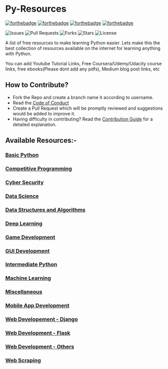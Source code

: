 # Py-Resources

[![forthebadge](https://forthebadge.com/images/badges/built-by-developers.svg)](https://forthebadge.com)
[![forthebadge](https://forthebadge.com/images/badges/built-with-love.svg)](https://forthebadge.com)
[![forthebadge](https://forthebadge.com/images/badges/built-with-swag.svg)](https://forthebadge.com)
[![forthebadge](https://forthebadge.com/images/badges/made-with-python.svg)](https://forthebadge.com)


![Issues](https://img.shields.io/github/issues/Python-World/Py-Resources)
![Pull Requests](https://img.shields.io/github/issues-pr/Python-World/Py-Resources)
![Forks](https://img.shields.io/github/forks/Python-World/Py-Resources)
![Stars](https://img.shields.io/github/stars/Python-World/Py-Resources)
![License](https://img.shields.io/github/license/Python-World/Py-Resources)


A list of  free resources to make learning Python easier.
Lets make this the best collection of resources available on the internet for learning anything with Python.

You can add Youtube Tutorial Links, Free Coursera/Udemy/Udacity course links, free ebooks(Please dont add any pdfs), Medium blog post links, etc


## How to Contribute?

- Fork the Repo and create a branch name it according to username.
- Read the [Code of Conduct](https://github.com/Python-World/Py-Resources/blob/master/CODE_OF_CONDUCT.md)
- Create a Pull Request which will be promptly reviewed and suggestions would be added to improve it.
- Having difficulty in contributing? Read the [Contribution Guide](https://github.com/Python-World/Py-Resources/blob/master/CONTRIBUTING.md) for a detailed explanation.


## Available Resources:-

### [Basic Python](https://github.com/Python-World/Py-Resources/tree/main/Basic_Python)

### [Competitive Programming](https://github.com/Python-World/Py-Resources/tree/main/Competitive_Programming)

### [Cyber Security](https://github.com/Python-World/Py-Resources/tree/main/Cyber_Security)

### [Data Science](https://github.com/Python-World/Py-Resources/tree/main/Data_Science)

### [Data Structures and Algorithms](https://github.com/Python-World/Py-Resources/tree/main/DSA)

### [Deep Learning](https://github.com/Python-World/Py-Resources/tree/main/Deep_Learning)

### [Game Development](https://github.com/Python-World/Py-Resources/tree/main/Game_development)

### [GUI Development](https://github.com/Python-World/Py-Resources/tree/main/GUI)

### [Intermediate Python](https://github.com/Python-World/Py-Resources/tree/main/Intermediate)

### [Machine Learning](https://github.com/Python-World/Py-Resources/tree/main/Machine_Learning)

### [Miscellaneous](https://github.com/Python-World/Py-Resources/tree/main/Miscellaneous)

### [Mobile App Development](https://github.com/Python-World/Py-Resources/tree/main/Mobile_App)

### [Web Developement - Django](https://github.com/Python-World/Py-Resources/tree/main/Django)

### [Web Development - Flask](https://github.com/Python-World/Py-Resources/tree/main/Flask)

### [Web Development - Others](https://github.com/Python-World/Py-Resources/tree/main/Web_Others)

### [Web Scraping](https://github.com/Python-World/Py-Resources/tree/main/Web_Scraping)

